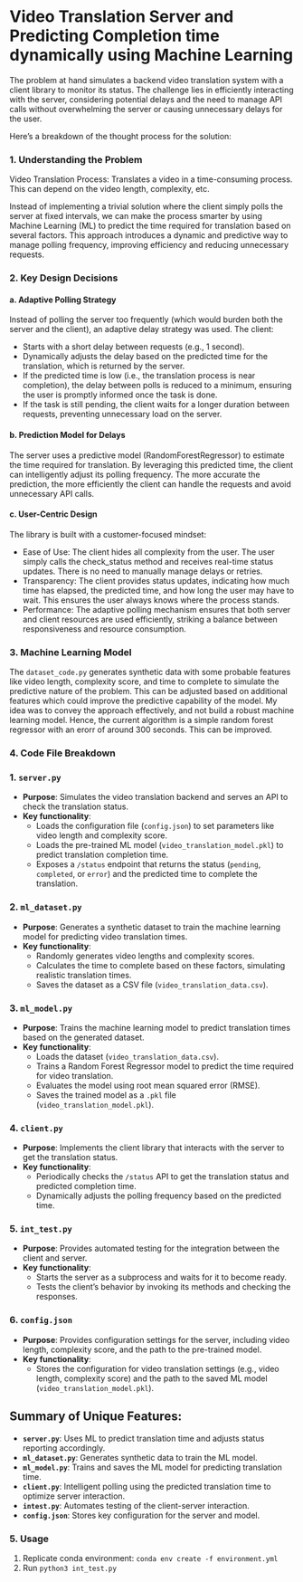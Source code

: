 # Video Translation Server and Predicting Completion time dynamically using Machine Learning

The problem at hand simulates a backend video translation system with a client library to monitor its status. The challenge lies in efficiently interacting with the server, considering potential delays and the need to manage API calls without overwhelming the server or causing unnecessary delays for the user.

Here’s a breakdown of the thought process for the solution:

### 1. Understanding the Problem

Video Translation Process: Translates a video in a time-consuming process. This can depend on the video length, complexity, etc.

Instead of implementing a trivial solution where the client simply polls the server at fixed intervals, we can make the process smarter by using Machine Learning (ML) to predict the time required for translation based on several factors. This approach introduces a dynamic and predictive way to manage polling frequency, improving efficiency and reducing unnecessary requests.

### 2. Key Design Decisions
#### a. Adaptive Polling Strategy

Instead of polling the server too frequently (which would burden both the server and the client), an adaptive delay strategy was used. The client:

* Starts with a short delay between requests (e.g., 1 second).
* Dynamically adjusts the delay based on the predicted time for the translation, which is returned by the server.
* If the predicted time is low (i.e., the translation process is near completion), the delay between polls is reduced to a minimum, ensuring the user is promptly informed once the task is done.
* If the task is still pending, the client waits for a longer duration between requests, preventing unnecessary load on the server.

#### b. Prediction Model for Delays

The server uses a predictive model (RandomForestRegressor) to estimate the time required for translation. By leveraging this predicted time, the client can intelligently adjust its polling frequency. The more accurate the prediction, the more efficiently the client can handle the requests and avoid unnecessary API calls.

#### c. User-Centric Design

The library is built with a customer-focused mindset:

* Ease of Use: The client hides all complexity from the user. The user simply calls the check_status method and receives real-time status updates. There is no need to manually manage delays or retries.
* Transparency: The client provides status updates, indicating how much time has elapsed, the predicted time, and how long the user may have to wait. This ensures the user always knows where the process stands.
* Performance: The adaptive polling mechanism ensures that both server and client resources are used efficiently, striking a balance between responsiveness and resource consumption.


### 3. Machine Learning Model
The `dataset_code.py` generates synthetic data with some probable features like video length, complexity score, and time to complete to simulate the predictive nature of the problem. This can be adjusted based on additional features which could improve the predictive capability of the model. My idea was to convey the approach effectively, and not build a robust machine learning model. Hence, the current algorithm is a simple random forest regressor with an erorr of around 300 seconds. This can be improved.

### 4. Code File Breakdown

### 1. **`server.py`**
   - **Purpose**: Simulates the video translation backend and serves an API to check the translation status.
   - **Key functionality**: 
     - Loads the configuration file (`config.json`) to set parameters like video length and complexity score.
     - Loads the pre-trained ML model (`video_translation_model.pkl`) to predict translation completion time.
     - Exposes a `/status` endpoint that returns the status (`pending`, `completed`, or `error`) and the predicted time to complete the translation.

### 2. **`ml_dataset.py`**
   - **Purpose**: Generates a synthetic dataset to train the machine learning model for predicting video translation times.
   - **Key functionality**:
     - Randomly generates video lengths and complexity scores.
     - Calculates the time to complete based on these factors, simulating realistic translation times.
     - Saves the dataset as a CSV file (`video_translation_data.csv`).

### 3. **`ml_model.py`**
   - **Purpose**: Trains the machine learning model to predict translation times based on the generated dataset.
   - **Key functionality**:
     - Loads the dataset (`video_translation_data.csv`).
     - Trains a Random Forest Regressor model to predict the time required for video translation.
     - Evaluates the model using root mean squared error (RMSE).
     - Saves the trained model as a `.pkl` file (`video_translation_model.pkl`).

### 4. **`client.py`**
   - **Purpose**: Implements the client library that interacts with the server to get the translation status.
   - **Key functionality**:
     - Periodically checks the `/status` API to get the translation status and predicted completion time.
     - Dynamically adjusts the polling frequency based on the predicted time.

### 5. **`int_test.py`**
   - **Purpose**: Provides automated testing for the integration between the client and server.
   - **Key functionality**:
     - Starts the server as a subprocess and waits for it to become ready.
     - Tests the client’s behavior by invoking its methods and checking the responses.

### 6. **`config.json`**
   - **Purpose**: Provides configuration settings for the server, including video length, complexity score, and the path to the pre-trained model.
   - **Key functionality**:
     - Stores the configuration for video translation settings (e.g., video length, complexity score) and the path to the saved ML model (`video_translation_model.pkl`).

## Summary of Unique Features:
- **`server.py`**: Uses ML to predict translation time and adjusts status reporting accordingly.
- **`ml_dataset.py`**: Generates synthetic data to train the ML model.
- **`ml_model.py`**: Trains and saves the ML model for predicting translation time.
- **`client.py`**: Intelligent polling using the predicted translation time to optimize server interaction.
- **`intest.py`**: Automates testing of the client-server interaction.
- **`config.json`**: Stores key configuration for the server and model.

### 5. Usage
1. Replicate conda environment: `conda env create -f environment.yml`
2. Run `python3 int_test.py`
